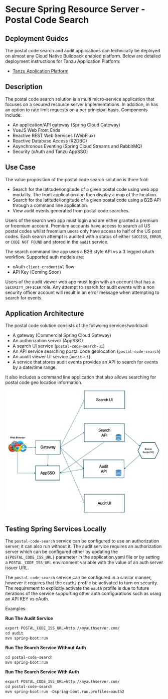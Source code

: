 # Secure Spring Resource Server - Postal Code Search


## Deployment Guides

The postal code search and audit applications can technically be deployed on almost any Cloud Native Buildpack enabled platform.  Below are detailed deployment instructions for Tanzu Application Platform:

* [Tanzu Application Platform](doc/TAPDeployment.md)


## Description
The postal code search solution is a multi micro-service application that focuses on a secured resource server implementations. In addition, in has an option to rate limit requests on a 
per prinicipal basis.  Components include:


* An application/API gateway (Spring Cloud Gateway)
* VueJS Web Front Ends
* Reactive REST Web Services (WebFlux)
* Reactive Database Access (R2DBC)
* Asynchronous Eventing (Spring Cloud Streams and RabbitMQ)
* Security (oAuth and Tanzu AppSSO)

## Use Case

The value proposition of the postal code search solution is three fold:

* Search for the latitude/longitude of a given postal code using web app modality.  The front application can then display a map of the location.
* Search for the latitude/longitude of a given postal code using a B2B API through a command line application.
* View audit events generated from postal code searches.

Users of the search web app must login and are either granted a premium or freemium account.  Premium accounts have access to search all US postal codes whilst freemium
users only have access to half of the US post codes.  Each search attempt is audited with a status of either `SUCCESS`, `ERROR`, or `CODE NOT FOUND` and stored in the 
`audit` service.  

The search command line app uses a B2B style API vs a 3 legged oAuth workflow.  Supported auth models are:

- oAuth `client_credential` flow
- API Key (Coming Soon)

Users of the audit viewer web app must login with an account that has a `SECURITY_OFFICER` role.  Any attempt to search for audit events with a non security officer account
will result in an error message when attempting to search for events.

## Application Architecture

The postal code solution consists of the follwoing services/workload:

* A gateway (Commercial Spring Cloud Gateway)
* An authorization servdr (AppSSO)
* A search UI service (`postal-code-search-ui`)
* An API service searching postal code geolocation (`postal-code-search`)
* An auidit viewer UI service (`audit-ui`)
* A service that stores audit events provides an API to search for events by a date/time range.

It also includes a command line application that also allows searching for postal code geo location information.

![](doc/images/PostalCodeHighLevelArch.png)

## Testing Spring Services Locally

The `postal-code-search` service can be configured to use an authorization server; it can also run without it.  The audit service requires
an authorization server which can be configured either by updating the `${POSTAL_CODE_ISS_URL}` parameter in the application.yaml file or by
setting a `POSTAL_CODE_ISS_URL` environment variable with the value of an auth server issuer URL.  

The `postal-code-search` service can be configured in a similar manner, however it requires that the `oauth2` profile be activated to turn on security.  
The requirement to explicitly activate the `oauth` profile is due to future iterations of the service supporting other auth configurations such as
using an API KEY vs oAuth.

Examples:

**Run The Audit Service**

```
export POSTAL_CODE_ISS_URL=http://myauthserver.com/
cd audit
mvn spring-boot:run
```

**Run The Search Service Without Auth**

```
cd postal-code-search
mvn spring-boot:run
```

**Run The Search Service With Auth**

```
export POSTAL_CODE_ISS_URL=http://myauthserver.com/
cd postal-code-search
mvn spring-boot:run -Dspring-boot.run.profiles=oauth2
```
